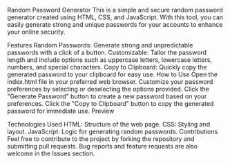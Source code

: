 
Random Password Generator
This is a simple and secure random password generator created using HTML, CSS, and JavaScript. With this tool, you can easily generate strong and unique passwords for your accounts to enhance your online security.

Features
Random Passwords: Generate strong and unpredictable passwords with a click of a button.
Customizable: Tailor the password length and include options such as uppercase letters, lowercase letters, numbers, and special characters.
Copy to Clipboard: Quickly copy the generated password to your clipboard for easy use.
How to Use
Open the index.html file in your preferred web browser.
Customize your password preferences by selecting or deselecting the options provided.
Click the "Generate Password" button to create a new password based on your preferences.
Click the "Copy to Clipboard" button to copy the generated password for immediate use.
Preview

Technologies Used
HTML: Structure of the web page.
CSS: Styling and layout.
JavaScript: Logic for generating random passwords.
Contributions
Feel free to contribute to the project by forking the repository and submitting pull requests. Bug reports and feature requests are also welcome in the Issues section.
